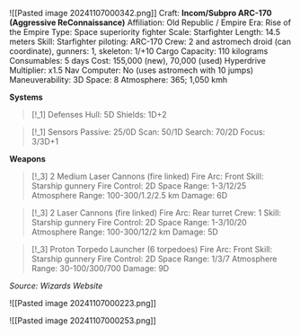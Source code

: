 ![[Pasted image 20241107000342.png]]
Craft: **Incom/Subpro ARC-170 (Aggressive ReConnaissance)**
Affiliation: Old Republic / Empire
Era: Rise of the Empire
Type: Space superiority fighter
Scale: Starfighter
Length: 14.5 meters
Skill: Starfighter piloting: ARC-170
Crew: 2 and astromech droid (can coordinate), gunners: 1,
skeleton: 1/+10
Cargo Capacity: 110 kilograms
Consumables: 5 days
Cost: 155,000 (new), 70,000 (used)
Hyperdrive Multiplier: x1.5
Nav Computer: No (uses astromech with 10 jumps)
Maneuverability: 3D
Space: 8
Atmosphere: 365; 1,050 kmh

**Systems**
> [!_1] Defenses
> Hull: 5D
> Shields: 1D+2

> [!_1] Sensors
> Passive: 25/0D
> Scan: 50/1D
> Search: 70/2D
> Focus: 3/3D+1

**Weapons**
> [!_3] 2 Medium Laser Cannons (fire linked)
> Fire Arc: Front
> Skill: Starship gunnery
> Fire Control: 2D
> Space Range: 1-3/12/25
> Atmosphere Range: 100-300/1.2/2.5 km
> Damage: 6D

> [!_3] 2 Laser Cannons (fire linked)
> Fire Arc: Rear turret
> Crew: 1
> Skill: Starship gunnery
> Fire Control: 2D
> Space Range: 1-3/10/20
> Atmosphere Range: 100-300/12/2 km
> Damage: 5D

> [!_3] Proton Torpedo Launcher (6 torpedoes)
> Fire Arc: Front
> Skill: Starship gunnery
> Fire Control: 2D
> Space Range: 1/3/7
> Atmosphere Range: 30-100/300/700
> Damage: 9D


*Source: Wizards Website*



![[Pasted image 20241107000223.png]]


![[Pasted image 20241107000253.png]]

